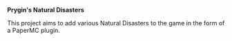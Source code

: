 **Prygin's Natural Disasters**

This project aims to add various Natural Disasters to the game in the form of a PaperMC plugin.
